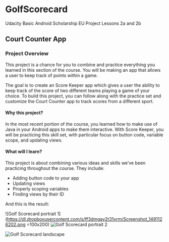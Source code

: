 # GolfScorecard
Udacity Basic Android Scholarship EU Project Lessons 2a and 2b

## Court Counter App

### Project Overview
This project is a chance for you to combine and practice everything you learned in this section of the course. You will be making an app that allows a user to keep track of points within a game.

The goal is to create an Score Keeper app which gives a user the ability to keep track of the score of two different teams playing a game of your choice. To build this project, you can follow along with the practice set and customize the Court Counter app to track scores from a different sport.

#### Why this project?
In the most recent portion of the course, you learned how to make use of Java in your Android apps to make them interactive. With Score Keeper, you will be practicing this skill set, with particular focus on button code, variable scope, and updating views.

#### What will I learn?
This project is about combining various ideas and skills we’ve been practicing throughout the course. They include:

* Adding button code to your app
* Updating views
* Properly scoping variables
* Finding views by their ID

And this is the result:

![Golf Scorecard portrait 1](https://dl.dropboxusercontent.com/s/ff3dmgay2t31vrm/Screenshot_1491126202.png =100x200)  ![Golf Scorecard portrait 2](https://dl.dropboxusercontent.com/s/xcycsoqgo5voetg/Screenshot_1491126211.png?dl=0)

![Golf Scorecard landscape](https://dl.dropboxusercontent.com/s/oqcvf5m340jfxfj/Screenshot_1491126769.png?dl=0)
